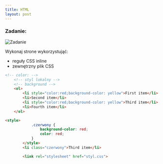 ```yaml
---
title: HTML
layout: post
---
```



### Zadanie:
![Zadanie](https://uploads.disquscdn.com/images/e2738c7e6936cd7c1ea726701a8965ae1f0e49f9696f1225ddd14ed1d02d9e67.png)

Wykonaj strone wykorzystująć:
  * reguły CSS inline
  * zewnętrzny plik CSS
  


```html
<!-- color: -->
	<!-- styl lokalny -->
	<!-- background -->
	<ol>
		<li style="color:red;background-color: yellow">First item</li>
		<li>Second item</li>
		<li style="color:red;background-color: yellow">Third item</li>
		<li>Fourth item</li>  
	</ol>
```




```html
<style>
			.czerwony {
				background-color: red;
				color: red;
			}
		</style>
 		<li class="czerwony">Third item</li>    
```


```html
		<link rel="stylesheet" href="styl.css">
```
